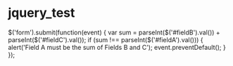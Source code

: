 # jquery_test

$('form').submit(function(event) {
    var sum = parseInt($('#fieldB').val()) + parseInt($('#fieldC').val());
    if (sum !== parseInt($('#fieldA').val())) {
      alert('Field A must be the sum of Fields B and C');
      event.preventDefault();
    }
  });
